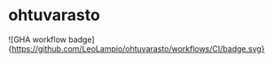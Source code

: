 # ohtuvarasto

![GHA workflow badge] {https://github.com/LeoLampio/ohtuvarasto/workflows/CI/badge.svg}
